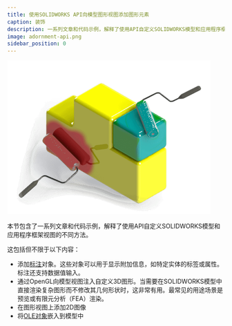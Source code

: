 ```yaml
---
title: 使用SOLIDWORKS API向模型图形视图添加图形元素
caption: 装饰
description: 一系列文章和代码示例，解释了使用API自定义SOLIDWORKS模型和应用程序框架视图的不同方法（标注、OpenGL图形等）
image: adornment-api.png
sidebar_position: 0
---
```

![SOLIDWORKS API用于装饰模型和应用程序](adornment-api.png)

本节包含了一系列文章和代码示例，解释了使用API自定义SOLIDWORKS模型和应用程序框架视图的不同方法。

这包括但不限于以下内容：

* 添加[标注](/docs/codestack/solidworks-api/adornment/callouts/)对象。这些对象可以用于显示附加信息，如特定实体的标签或属性。标注还支持数据值输入。
* 通过OpenGL向模型视图注入自定义3D图形。当需要在SOLIDWORKS模型中直接渲染复杂图形而不修改其几何形状时，这非常有用。最常见的用途场景是预览或有限元分析（FEA）渲染。
* 在图形视图上添加2D图像
* 将[OLE对象](/docs/codestack/solidworks-api/adornment/ole-objects/)嵌入到模型中